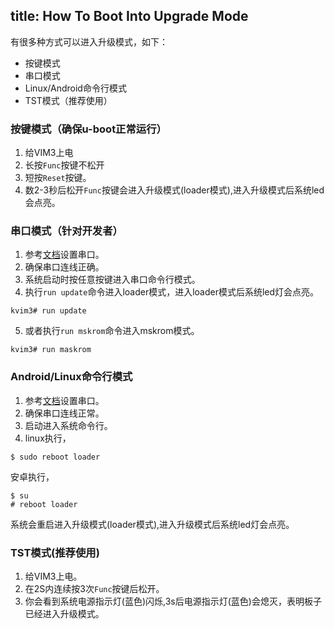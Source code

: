 title: How To Boot Into Upgrade Mode
---

有很多种方式可以进入升级模式，如下：

* 按键模式
* 串口模式
* Linux/Android命令行模式
* TST模式（推荐使用）

### 按键模式（确保u-boot正常运行）
1. 给VIM3上电
2. 长按`Func`按键不松开
3. 短按`Reset`按键。
4. 数2-3秒后松开`Func`按键会进入升级模式(loader模式),进入升级模式后系统led会点亮。

### 串口模式（针对开发者）
1. 参考[文档](/zh-cn/vim3/SetupSerialTool.html)设置串口。
2. 确保串口连线正确。
3. 系统启动时按任意按键进入串口命令行模式。
4. 执行`run update`命令进入loader模式，进入loader模式后系统led灯会点亮。

```
kvim3# run update
```

5. 或者执行`run mskrom`命令进入mskrom模式。

```
kvim3# run maskrom
```

### Android/Linux命令行模式
1. 参考[文档](/zh-cn/vim3/SetupSerialTool.html)设置串口。
2. 确保串口连线正常。
3. 启动进入系统命令行。
4. linux执行，
```
$ sudo reboot loader 
```
安卓执行，
```
$ su
# reboot loader
```
系统会重启进入升级模式(loader模式),进入升级模式后系统led灯会点亮。

### TST模式(推荐使用)
1. 给VIM3上电。
2. 在2S内连续按3次`Func`按键后松开。
3. 你会看到系统电源指示灯(蓝色)闪烁,3s后电源指示灯(蓝色)会熄灭，表明板子已经进入升级模式。


